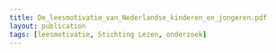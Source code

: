 ```yaml
---
title: De_leesmotivatie_van_Nederlandse_kinderen_en_jongeren.pdf
layout: publication
tags: [leesmotivatie, Stichting Lezen, onderzoek]
---
```


